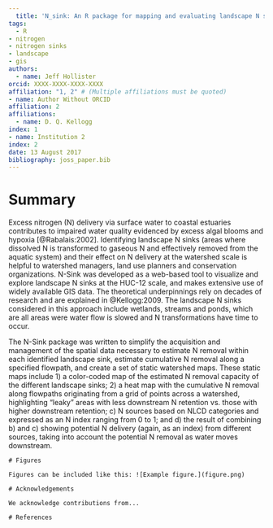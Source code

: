 ```yaml
---
  title: 'N_sink: An R package for mapping and evaluating landscape N sinks'
tags:
  - R
- nitrogen
- nitrogen sinks
- landscape
- gis
authors:
  - name: Jeff Hollister
orcid: XXXX-XXXX-XXXX-XXXX
affiliation: "1, 2" # (Multiple affiliations must be quoted)
- name: Author Without ORCID
affiliation: 2
affiliations:
  - name: D. Q. Kellogg
index: 1
- name: Institution 2
index: 2
date: 13 August 2017
bibliography: joss_paper.bib
---
```

  
  # Summary
Excess nitrogen (N) delivery via surface water to coastal estuaries 
contributes to impaired water quality evidenced by excess algal blooms 
and hypoxia [@Rabalais:2002]. Identifying landscape N sinks (areas where 
dissolved N is transformed to gaseous N and effectively removed from 
the aquatic system) and their effect on N delivery at the watershed 
scale is helpful to watershed managers, land use planners and conservation 
organizations. N-Sink was developed as a web-based tool to visualize and 
explore landscape N sinks at the HUC-12 scale, and makes extensive use 
of widely available GIS data. The theoretical underpinnings rely on 
decades of research and are explained in @Kellogg:2009. The 
landscape N sinks considered in this approach include wetlands, streams 
and ponds, which are all areas were water flow is slowed and N transformations 
have time to occur.

The N-Sink package was written to simplify the acquisition and 
management of the spatial data necessary to estimate N removal 
within each identified landscape sink, estimate cumulative N removal 
along a specified flowpath, and create a set of static watershed maps. 
These static maps include 1) a color-coded map of the estimated N removal 
capacity of the different landscape sinks; 2) a heat map with the 
cumulative N removal along flowpaths originating from a grid of points 
across a watershed, highlighting “leaky” areas with less downstream 
N retention vs. those with higher downstream retention; c) N sources 
based on NLCD categories and expressed as an N index ranging from 0 to 1; 
and d) the result of combining b) and c) showing potential N delivery 
(again, as an index) from different sources, taking into account 
the potential N removal as water moves downstream.

   
    # Figures
    
    Figures can be included like this: ![Example figure.](figure.png)
    
    # Acknowledgements
    
    We acknowledge contributions from...
    
    # References